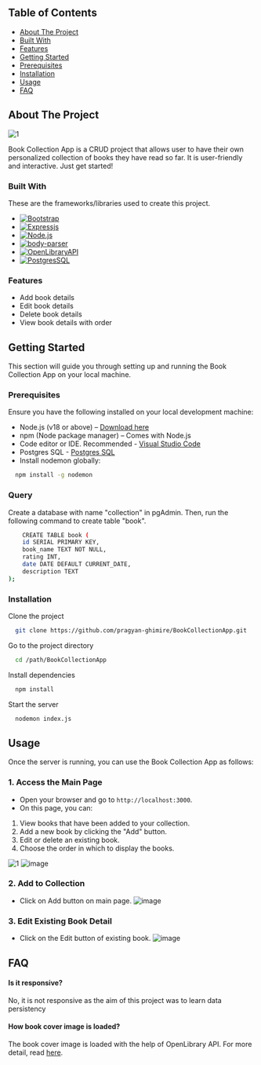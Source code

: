 
## Table of Contents

- [About The Project](#about-the-project)
- [Built With](#built-with)
- [Features](#features)
- [Getting Started](#getting-started)
- [Prerequisites](#prerequisites)
- [Installation](#installation)
- [Usage](#usage)
- [FAQ](#faq)
## About The Project
![1](https://github.com/user-attachments/assets/1459eb65-072c-467a-a4a7-28dc5883d063)

Book Collection App is a CRUD project that allows user to have their own personalized collection of books they have read so far.
It is user-friendly and interactive. Just get started!  
### Built With
These are the frameworks/libraries used to create this project. 

* [![Bootstrap](https://img.shields.io/badge/Bootstrap-v5.3.3-563d7c)](https://getbootstrap.com)
* [![Expressjs](https://img.shields.io/badge/Express-v4.19.02-eeeeee)](https://expressjs.com)
* [![Node.js](https://img.shields.io/badge/Node.js-v22.9.0-417e38)](https://nodejs.org/en)
* [![body-parser](https://img.shields.io/badge/body--parser-v1.20.2-blue)](https://www.npmjs.com/package/body-parser)
* [![OpenLibraryAPI](https://img.shields.io/badge/OpenLibraryAPI-orange)](https://openlibrary.org/developers/api)
* [![PostgresSQL](https://img.shields.io/badge/PostgresSQL-blue)](https://www.postgresql.org/)



### Features

- Add book details
- Edit book details
- Delete book details
- View book details with order




## Getting Started
This section will guide you through setting up and running the Book Collection App on your local machine.
### Prerequisites
Ensure you have the following installed on your local development machine:
* Node.js (v18 or above) – [Download here](https://nodejs.org/en/download/package-manager)
* npm (Node package manager) – Comes with Node.js
* Code editor or IDE. Recommended - [Visual Studio Code](https://code.visualstudio.com/download)
* Postgres SQL - [Postgres SQL](https://www.postgresql.org/)
* Install nodemon globally:
```bash
  npm install -g nodemon
```

### Query 

Create a database with name "collection" in pgAdmin. Then, run the following command to create table "book".
```bash
    CREATE TABLE book (
    id SERIAL PRIMARY KEY,
    book_name TEXT NOT NULL,
    rating INT,
    date DATE DEFAULT CURRENT_DATE,
    description TEXT
);
```
### Installation

Clone the project

```bash
  git clone https://github.com/pragyan-ghimire/BookCollectionApp.git
```

Go to the project directory

```bash
  cd /path/BookCollectionApp
```

Install dependencies

```bash
  npm install
```

Start the server

```bash
  nodemon index.js
```


## Usage

Once the server is running, you can use the Book Collection App as follows:

### 1. Access the Main Page

- Open your browser and go to `http://localhost:3000`.
- On this page, you can:
1. View books that have been added to your collection.
2. Add a new book by clicking the "Add" button.
3. Edit or delete an existing book.
4. Choose the order in which to display the books.

![1](https://github.com/user-attachments/assets/1459eb65-072c-467a-a4a7-28dc5883d063)
![image](https://github.com/user-attachments/assets/1680e5c8-d614-4178-b81e-4fb403b96453)



### 2. Add to Collection

- Click on Add button on main page.
![image](https://github.com/user-attachments/assets/ca73d0a2-9f64-46e1-90d6-abb2587c4c98)


### 3. Edit Existing Book Detail

- Click on the Edit button of existing book.
![image](https://github.com/user-attachments/assets/7e718bd8-9b63-449f-8c87-acbbb6bfe106)


## FAQ

#### Is it responsive?

No, it is not responsive as the aim of this project was to learn data persistency

#### How book cover image is loaded?

The book cover image is loaded with the help of OpenLibrary API.
For more detail, read [here](https://openlibrary.org/developers/api).



